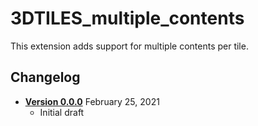 # 3DTILES_multiple_contents

This extension adds support for multiple contents per tile.

## Changelog

* [**Version 0.0.0**](0.0.0) February 25, 2021
    * Initial draft
